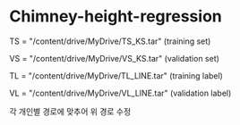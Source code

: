 # Chimney-height-regression

TS = "/content/drive/MyDrive/TS_KS.tar" (training set)

VS = "/content/drive/MyDrive/VS_KS.tar" (validation set)

TL = "/content/drive/MyDrive/TL_LINE.tar" (training label)

VL = "/content/drive/MyDrive/VL_LINE.tar" (validation label)

각 개인별 경로에 맞추어 위 경로 수정
